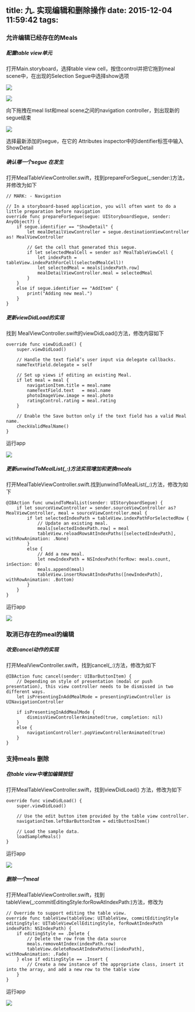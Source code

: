 title: 九. 实现编辑和删除操作
date: 2015-12-04 11:59:42
tags:
---

### 允许编辑已经存在的Meals

##### 配置table view单元

打开Main.storyboard，选择table view cell，按住control并把它拖到meal scene中，在出现的Selection Segue中选择show选项

![](/images/9-1.png)

![](/images/9-2.png)

向下拖拽在meal list和meal scene之间的navigation controller，到出现新的segue结束

![](/images/9-3.png)

选择最新添加的segue，在它的 Attributes inspector中的Identifier标签中输入ShowDetail

##### 确认哪一个segue 在发生

打开MealTableViewController.swift，找到prepareForSegue(\_:sender:)方法，并修改为如下
```
// MARK: - Navigation

// In a storyboard-based application, you will often want to do a little preparation before navigation
override func prepareForSegue(segue: UIStoryboardSegue, sender: AnyObject?) {
    if segue.identifier == "ShowDetail" {
        let mealDetailViewController = segue.destinationViewController as! MealViewController

        // Get the cell that generated this segue.
        if let selectedMealCell = sender as? MealTableViewCell {
            let indexPath = tableView.indexPathForCell(selectedMealCell)!
            let selectedMeal = meals[indexPath.row]
            mealDetailViewController.meal = selectedMeal
        }
    }
    else if segue.identifier == "AddItem" {
        print("Adding new meal.")
    }
}
```

##### 更新viewDidLoad的实现

找到 MealViewController.swift的viewDidLoad()方法，修改内容如下
```
override func viewDidLoad() {
    super.viewDidLoad()

    // Handle the text field’s user input via delegate callbacks.
    nameTextField.delegate = self

    // Set up views if editing an existing Meal.
    if let meal = meal {
        navigationItem.title = meal.name
        nameTextField.text   = meal.name
        photoImageView.image = meal.photo
        ratingControl.rating = meal.rating
    }

    // Enable the Save button only if the text field has a valid Meal name.
    checkValidMealName()
}
```

运行app


![](/images/9-4.png)

##### 更新unwindToMealList(\_:)方法实现增加和更换meals

打开MealTableViewController.swift.找到unwindToMealList(\_:)方法，修改为如下
```
@IBAction func unwindToMealList(sender: UIStoryboardSegue) {
    if let sourceViewController = sender.sourceViewController as? MealViewController, meal = sourceViewController.meal {
        if let selectedIndexPath = tableView.indexPathForSelectedRow {
            // Update an existing meal.
            meals[selectedIndexPath.row] = meal
            tableView.reloadRowsAtIndexPaths([selectedIndexPath], withRowAnimation: .None)
        }
        else {
            // Add a new meal.
            let newIndexPath = NSIndexPath(forRow: meals.count, inSection: 0)
            meals.append(meal)
            tableView.insertRowsAtIndexPaths([newIndexPath], withRowAnimation: .Bottom)
        }
    }
}
```

运行app

![](/images/9-5.png)

### 取消已存在的meal的编辑

##### 改变cancel动作的实现

打开MealViewController.swift，找到cancel(\_:)方法，修改为如下
```
@IBAction func cancel(sender: UIBarButtonItem) {
    // Depending on style of presentation (modal or push presentation), this view controller needs to be dismissed in two different ways.
    let isPresentingInAddMealMode = presentingViewController is UINavigationController

    if isPresentingInAddMealMode {
        dismissViewControllerAnimated(true, completion: nil)
    }
    else {
        navigationController!.popViewControllerAnimated(true)
    }
}
```

### 支持meals 删除

##### 在table view中增加编辑按钮

打开MealTableViewController.swift，找到viewDidLoad() 方法，修改为如下
```
override func viewDidLoad() {
    super.viewDidLoad()

    // Use the edit button item provided by the table view controller.
    navigationItem.leftBarButtonItem = editButtonItem()

    // Load the sample data.
    loadSampleMeals()
}
```
运行app

![](/images/9-6.png)

##### 删除一个meal

打开MealTableViewController.swift，找到tableView(\_:commitEditingStyle:forRowAtIndexPath:)方法，修改为
```
// Override to support editing the table view.
override func tableView(tableView: UITableView, commitEditingStyle editingStyle: UITableViewCellEditingStyle, forRowAtIndexPath indexPath: NSIndexPath) {
    if editingStyle == .Delete {
        // Delete the row from the data source
        meals.removeAtIndex(indexPath.row)
        tableView.deleteRowsAtIndexPaths([indexPath], withRowAnimation: .Fade)
    } else if editingStyle == .Insert {
        // Create a new instance of the appropriate class, insert it into the array, and add a new row to the table view
    }
}
```
运行app

![](/images/9-7.png)

